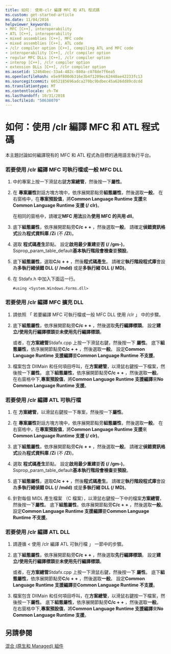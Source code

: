 ```yaml
---
title: 如何： 使用-clr 編譯 MFC 和 ATL 程式碼
ms.custom: get-started-article
ms.date: 11/04/2016
helpviewer_keywords:
- MFC [C++], interoperability
- ATL [C++], interoperability
- mixed assemblies [C++], MFC code
- mixed assemblies [C++], ATL code
- /clr compiler option [C++], compiling ATL and MFC code
- interoperability [C++], /clr compiler option
- regular MFC DLLs [C++], /clr compiler option
- interop [C++], /clr compiler option
- extension DLLs [C++], /clr compiler option
ms.assetid: 12464bec-33a4-482c-880a-c078de7f6ea5
ms.openlocfilehash: e5e9f800d6316e3b4f1209ec62440ae42233fc13
ms.sourcegitcommit: 6052185696adca270bc9bdbec45a626dd89cdcdd
ms.translationtype: MT
ms.contentlocale: zh-TW
ms.lasthandoff: 10/31/2018
ms.locfileid: "50638070"
---
```

# <a name="how-to-compile-mfc-and-atl-code-by-using-clr"></a>如何：使用 /clr 編譯 MFC 和 ATL 程式碼

本主題討論如何編譯現有的 MFC 和 ATL 程式為目標的通用語言執行平台。

### <a name="to-compile-an-mfc-executable-or-regular-mfc-dll-by-using-clr"></a>若要使用 /clr 編譯 MFC 可執行檔或一般 MFC DLL

1. 中的專案上按一下滑鼠右鍵**方案總管**，然後按一下**屬性**。

1. 在 **專案屬性**對話方塊方塊中，依序展開節點旁**組態屬性**，然後選取**一般**。 在右窗格中，在**專案預設值**，將**Common Language Runtime 支援**來**Common Language Runtime 支援 (/ clr)**。

   在相同的窗格中，請確定**MFC 用法**設為**使用 MFC 的共用 dll**。

1. 底下**組態屬性**，依序展開節點旁**C/c + +** ，然後選取**一般**。 請確定**偵錯資訊格式**設為**程式資料庫 /Zi** (不 **/ZI**)。

1. 選取 **程式碼產生**節點。 設定**啟用最少重建**要**否 (/ /gm-)**。 Ssprop_param_table_default**基本執行階段會檢查**要**預設**。

1. 底下**組態屬性**，選取**C/c + +** ，然後**程式碼產生**。 請確定**執行階段程式庫**會設為**多執行緒偵錯 DLL (/ /mdd)** 或是**多執行緒 DLL (/ MD)**。

1. 在 Stdafx.h 中加入下面這一行。

    ```
    #using <System.Windows.Forms.dll>
    ```

### <a name="to-compile-an-mfc-extension-dll-by-using-clr"></a>若要使用 /clr 編譯 MFC 擴充 DLL

1. 請依照 「 若要編譯 MFC 可執行檔或一般 MFC DLL 使用 /clr 」 中的步驟。

1. 底下**組態屬性**，依序展開節點旁**C/c + +** ，然後選取**先行編譯標頭**。 設定**建立/使用先行編譯標頭**要**未使用先行編譯標頭**。

   或者，在**方案總管**Stdafx.cpp 上按一下滑鼠右鍵，然後按一下 **屬性**。 底下**組態屬性**，依序展開節點旁**C/c + +** ，然後選取**一般**。 設定**Common Language Runtime 支援編譯**要**Common Language Runtime 不支援**。

1. 檔案包含 DllMain 和任何項目呼叫，在**方案總管**，以滑鼠右鍵按一下檔案，然後按一下**屬性**。 底下**組態屬性**，依序展開節點旁**C/c + +** ，然後選取**一般**。 在右窗格中下,**專案預設值**，將**Common Language Runtime 支援編譯**來**No Common Language Runtime 支援**。

### <a name="to-compile-an-atl-executable-by-using-clr"></a>若要使用 /clr 編譯 ATL 可執行檔

1. 在 **方案總管**，以滑鼠右鍵按一下專案，然後按一下**屬性**。

1. 在 **專案屬性**對話方塊方塊中，依序展開節點旁**組態屬性**，然後選取**一般**。 在右窗格中，在**專案預設值**，將**Common Language Runtime 支援**來**Common Language Runtime 支援 (/ clr)**。

1. 底下**組態屬性**，依序展開節點旁**C/c + +** ，然後選取**一般**。 請確定**偵錯資訊格式**設為**程式資料庫 /Zi** (不 **/ZI**)。

1. 選取 **程式碼產生**節點。 設定**啟用最少重建**要**否 (/ /gm-)**。 Ssprop_param_table_default**基本執行階段會檢查**要**預設**。

1. 底下**組態屬性**，選取**C/c + +** ，然後**程式碼產生**。 請確定**執行階段程式庫**會設為**多執行緒偵錯 DLL (/ /mdd)** 或是**多執行緒 DLL (/ MD)**。

1. 針對每個 MIDL 產生檔案 （C 檔案），以滑鼠右鍵按一下中的檔案**方案總管**，然後按一下**屬性**。 底下**組態屬性**，依序展開節點旁**C/c + +** ，然後選取**一般**。 設定**Common Language Runtime 支援編譯**要**Common Language Runtime 不支援**。

### <a name="to-compile-an-atl-dll-by-using-clr"></a>若要使用 /clr 編譯 ATL DLL

1. 請遵循 < 使用 /clr 編譯 ATL 可執行檔 」 一節中的步驟。

1. 底下**組態屬性**，依序展開節點旁**C/c + +** ，然後選取**先行編譯標頭**。 設定**建立/使用先行編譯標頭**要**未使用先行編譯標頭**。

   或者，在**方案總管**Stdafx.cpp 上按一下滑鼠右鍵，然後按一下 **屬性**。 底下**組態屬性**，依序展開節點旁**C/c + +** ，然後選取**一般**。 設定**Common Language Runtime 支援編譯**要**Common Language Runtime 不支援**。

1. 檔案包含 DllMain 和任何項目呼叫，在**方案總管**，以滑鼠右鍵按一下檔案，然後按一下**屬性**。 底下**組態屬性**，依序展開節點旁**C/c + +** ，然後選取**一般**。 在右窗格中下,**專案預設值**，將**Common Language Runtime 支援編譯**來**No Common Language Runtime 支援**。

## <a name="see-also"></a>另請參閱

[混合 (原生和 Managed) 組件](../dotnet/mixed-native-and-managed-assemblies.md)